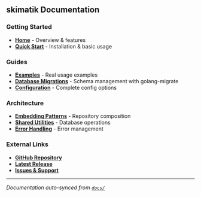 ## skimatik Documentation

### Getting Started
- **[Home](home)** - Overview & features
- **[Quick Start](quick-start)** - Installation & basic usage

### Guides
- **[Examples](examples)** - Real usage examples
- **[Database Migrations](database-migrations)** - Schema management with golang-migrate
- **[Configuration](configuration-reference)** - Complete config options

### Architecture
- **[Embedding Patterns](embedding-patterns)** - Repository composition
- **[Shared Utilities](shared-utilities)** - Database operations
- **[Error Handling](error-handling)** - Error management

### External Links
- **[GitHub Repository](https://github.com/nhalm/skimatik)**
- **[Latest Release](https://github.com/nhalm/skimatik/releases)**
- **[Issues & Support](https://github.com/nhalm/skimatik/issues)**

---
*Documentation auto-synced from [`docs/`](https://github.com/nhalm/skimatik/tree/main/docs)* 